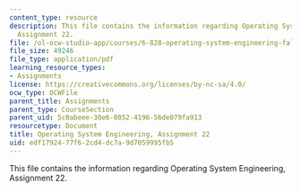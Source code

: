```yaml
---
content_type: resource
description: This file contains the information regarding Operating System Engineering,
  Assignment 22.
file: /ol-ocw-studio-app/courses/6-828-operating-system-engineering-fall-2012/edf1792477f62cd4dc7a9d7059995fb5_MIT6_828F12_assignment22.pdf
file_size: 49246
file_type: application/pdf
learning_resource_types:
- Assignments
license: https://creativecommons.org/licenses/by-nc-sa/4.0/
ocw_type: OCWFile
parent_title: Assignments
parent_type: CourseSection
parent_uid: 5c0abeee-30e6-0852-4196-56de079fa913
resourcetype: Document
title: Operating System Engineering, Assignment 22
uid: edf17924-77f6-2cd4-dc7a-9d7059995fb5
---
```

This file contains the information regarding Operating System Engineering, Assignment 22.